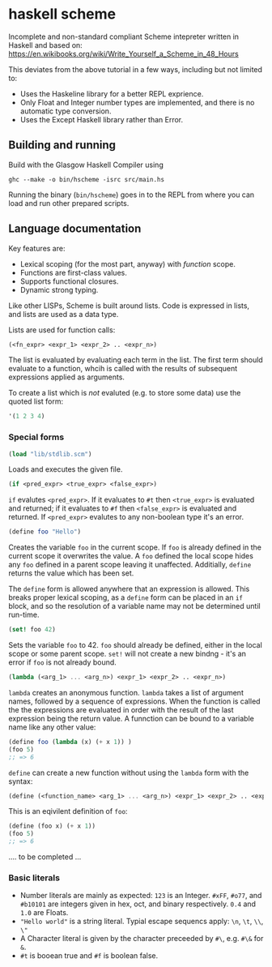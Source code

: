 # haskell scheme

Incomplete and non-standard compliant Scheme intepreter written in Haskell and based on:
https://en.wikibooks.org/wiki/Write_Yourself_a_Scheme_in_48_Hours

This deviates from the above tutorial in a few ways, including but not limited to:
- Uses the Haskeline library for a better REPL exprience.
- Only Float and Integer number types are implemented, and there is no automatic type conversion.
- Uses the Except Haskell library rather than Error.

## Building and running

Build with the Glasgow Haskell Compiler using

`ghc --make -o bin/hscheme -isrc src/main.hs`

Running the binary (`bin/hscheme`) goes in to the REPL from where you can load and run other prepared scripts.

## Language documentation

Key features are:
- Lexical scoping (for the most part, anyway) with _function_ scope.
- Functions are first-class values.
- Supports functional closures.
- Dynamic strong typing.

Like other LISPs, Scheme is built around lists.  Code is expressed in lists, and lists are used as a data type.

Lists are used for function calls:

```Scheme
(<fn_expr> <expr_1> <expr_2> .. <expr_n>)
```
The list is evaluated by evaluating each term in the list.  The first term should evaluate to a function, whcih is called with the results of subsequent expressions applied as arguments.

To create a list which is _not_ evaluted (e.g. to store some data) use the quoted list form:

```Scheme
'(1 2 3 4)
```

### Special forms

```Scheme
(load "lib/stdlib.scm")
```
Loads and executes the given file.

```Scheme
(if <pred_expr> <true_expr> <false_expr>)
```

`if` evalutes `<pred_expr>`.  If it evaluates to `#t` then `<true_expr>` is evaluated and returned; if it evaluates to `#f` then `<false_expr>` is evaluated and returned.  If `<pred_expr>` evalutes to any non-boolean type it's an error.

```Scheme
(define foo "Hello")
```

Creates the variable `foo` in the current scope. If `foo` is already defined in the current scope it overwrites the value. A `foo` defined the local scope hides any `foo` defined in a parent scope leaving it unaffected. Additially, `define` returns the value which has been set.

The `define` form is allowed anywhere that an expression is allowed.  This breaks proper lexical scoping, as a `define` form can be placed in an `if` block, and so the resolution of a variable name may not be determined until run-time.

```Scheme
(set! foo 42)
```

Sets the variable `foo` to 42. `foo` should already be defined, either in the local scope or some parent scope.  `set!` will not create a new bindng - it's an error if `foo` is not already bound.

```Scheme
(lambda (<arg_1> ... <arg_n>) <expr_1> <expr_2> .. <expr_n>)
```

`lambda` creates an anonymous function. `lambda` takes a list of argument names, followed by a sequence of expressions.  When the function is called the the expressions are evaluated in order with the result of the last expression being the return value.  A funnction can be bound to a variable name like any other value:

```Scheme
(define foo (lambda (x) (+ x 1)) )
(foo 5)
;; => 6
```

`define` can create a new function without using the `lambda` form with the syntax:

```Scheme
(define (<function_name> <arg_1> ... <arg_n>) <expr_1> <expr_2> .. <expr_n>)
```

This is an eqivilent definition of `foo`:

```Scheme
(define (foo x) (+ x 1))
(foo 5)
;; => 6
```

.... to be completed ...

### Basic literals

- Number literals are mainly as expected: `123` is an Integer. `#xFF`, `#o77`, and `#b10101` are integers given in hex, oct, and binary respectively. `0.4` and `1.0` are Floats.
- `"Hello world"` is a string literal. Typial escape sequencs apply: `\n`, `\t`, `\\`, `\"`
- A Character literal is given by the character preceeded by `#\`, e.g. `#\&` for `&`.
- `#t` is booean true and `#f` is boolean false.
